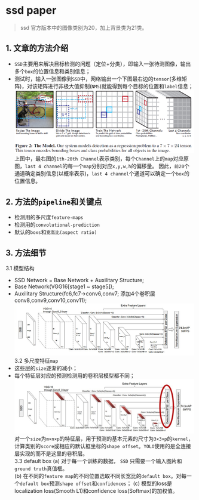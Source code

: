 # ssd paper   

>ssd 官方版本中的图像类别为20，加上背景类为21类。   

## 1. 文章的方法介绍   
- `SSD`主要用来解决目标检测的问题（定位+分类），即输入一张待测图像，输出多个`box`的位置信息和类别信息；
- 测试时，输入一张图像到`SSD`中，网络输出一个下图最右边的`tensor`(多维矩阵)，对该矩阵进行非极大值抑制(`NMS`)就能得到每个目标的位置和`label`信息；
![](../pictures/ssd_model.jpg)     
上图中，最右图的`1th-20th Channel`表示类别，每个`Channel`上的`map`对应原图，`last 4 channel`的每一个`map`分别对应`x,y,w,h`的偏移量。
因此，`前20`个通道确定类别信息(以概率表示)，`last 4 channel`个通道可以确定一个`box`的位置信息。   

## 2. 方法的`pipeline`和关键点    
- 检测用的多尺度`feature-maps`   
- 检测用的`convolutional-prediction`   
- 默认的`boxs`和`宽高比(aspect ratio)`    

## 3. 方法细节   
3.1 模型结构    
- SSD Network = Base Network + Auxilitary Structure;   
- Base Network(VGG16[stage1 ~ stage5]);   
- Auxilitary Structure(fc6,fc7->conv6,conv7;  添加4个卷积层conv8,conv9,conv10,conv11);   
![](../pictures/ssd_network.png)   
3.2 多尺度特征`map`   
- 这些层的`size`逐渐的减小；  
- 每个特征层对应的预测检测用的卷积层模型都不同；  
![](../pictures/ms_featureMaps.jpg)    
对一个`size`为`m×n×p`的特征层，用于预测的基本元素的尺寸为`3×3×p`的`kernel`，计算类别的`score`或相应的默认框坐标的`shape offset`。`YOLO`使用的是全连接层实现的而不是这里的卷积层。   
3.3 default box
(a) 对于每一个训练的数据， `SSD` 只需要一个输入图片和`ground truth`真值框。    
(b) 在不同的`feature map`的不同位置选取不同长宽比的`default box`。对每一个`default box`预测`shape offset`和`confidences`；
(c) 模型的loss是localization loss(Smooth L1)和confidence loss(Softmax)的加权值。 



